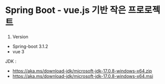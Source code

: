 # Spring Boot - vue.js 기반 작은 프로로젝트

1. Version
- Spring-boot 3.1.2
- vue 3

  
JDK : 
- https://aka.ms/download-jdk/microsoft-jdk-17.0.8-windows-x64.zip
- https://aka.ms/download-jdk/microsoft-jdk-17.0.8-windows-x64.msi